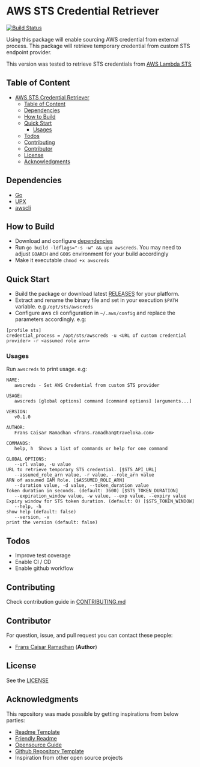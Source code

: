 # AWS STS Credential Retriever

[![Build Status](https://travis-ci.org/traveloka/lambda-sts-retriever.svg?branch=master)](https://travis-ci.org/traveloka/lambda-sts-retriever)

Using this package will enable sourcing AWS credential from external process. This package will retrieve temporary credential from custom STS endpoint provider.

This version was tested to retrieve STS credentials from [AWS Lambda STS](https://github.com/traveloka/terraform-aws-lambda-sts/releases/tag/v0.3.0)

## Table of Content

- [AWS STS Credential Retriever](#aws-sts-credential-retriever)
  - [Table of Content](#table-of-content)
  - [Dependencies](#dependencies)
  - [How to Build](#how-to-build)
  - [Quick Start](#quick-start)
    - [Usages](#usages)
  - [Todos](#todos)
  - [Contributing](#contributing)
  - [Contributor](#contributor)
  - [License](#license)
  - [Acknowledgments](#acknowledgments)

## Dependencies

- [Go](https://golang.org/dl/)
- [UPX](https://upx.github.io/)
- [awscli](https://github.com/aws/aws-cli)

## How to Build

- Download and configure [dependencies](#dependencies)
- Run `go build -ldflags="-s -w" && upx awscreds`. You may need to adjust `GOARCH` and `GOOS` environment for your build accordingly
- Make it executable `chmod +x awscreds`

## Quick Start

- Build the package or download latest [RELEASES](https://github.com/traveloka/custom-sts-retriever/releases) for your platform.
- Extract and rename the binary file and set in your execution `$PATH` variable. e.g `/opt/sts/awscreds`
- Configure aws cli configuration in `~/.aws/config` and replace the parameters accordingly. e.g:
```
[profile sts]
credential_process = /opt/sts/awscreds -u <URL of custom credential provider> -r <assumed role arn>
```

### Usages

Run `awscreds` to print usage. e.g:

```
NAME:
   awscreds - Set AWS Credential from custom STS provider

USAGE:
   awscreds [global options] command [command options] [arguments...]

VERSION:
   v0.1.0

AUTHOR:
   Frans Caisar Ramadhan <frans.ramadhan@traveloka.com>

COMMANDS:
   help, h  Shows a list of commands or help for one command

GLOBAL OPTIONS:
   --url value, -u value                                             URL to retrieve temporary STS credential. [$STS_API_URL]
   --assumed_role_arn value, -r value, --role_arn value              ARN of assumed IAM Role. [$ASSUMED_ROLE_ARN]
   --duration value, -d value, --token_duration value                Token duration in seconds. (default: 3600) [$STS_TOKEN_DURATION]
   --expiration_window value, -w value, --exp value, --expiry value  Expiry window for STS token duration. (default: 0) [$STS_TOKEN_WINDOW]
   --help, -h                                                        show help (default: false)
   --version, -v                                                     print the version (default: false)
```

## Todos

- Improve test coverage
- Enable CI / CD
- Enable github workflow

## Contributing

Check contribution guide in [CONTRIBUTING.md](https://github.com/traveloka/custom-sts-retriever/blob/master/CONTRIBUTING.md)

## Contributor

For question, issue, and pull request you can contact these people:

- [Frans Caisar Ramadhan](https://github.com/franzramadhan) (**Author**)

## License

See the [LICENSE](https://github.com/traveloka/custom-sts-retriever/blob/master/LICENSE)

## Acknowledgments

This repository was made possible by getting inspirations from below parties:

- [Readme Template](https://gist.github.com/PurpleBooth/109311bb0361f32d87a2)
- [Friendly Readme](https://rowanmanning.com/posts/writing-a-friendly-readme/)
- [Opensource Guide](https://opensource.guide/starting-a-project/)
- [Github Repository Template](https://github.com/traveloka/terraform-aws-modules-template)
- Inspiration from other open source projects
